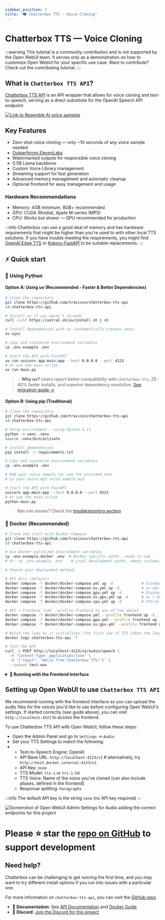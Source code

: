 ```yaml
---
sidebar_position: 3
title: "🗨️ Chatterbox TTS — Voice Cloning"
---
```


# Chatterbox TTS — Voice Cloning

:::warning
This tutorial is a community contribution and is not supported by the Open WebUI team. It serves only as a demonstration on how to customize Open WebUI for your specific use case. Want to contribute? Check out the contributing tutorial.
:::

## What is `Chatterbox TTS API`?

[Chatterbox TTS API](https://github.com/travisvn/chatterbox-tts-api) is an API wrapper that allows for voice cloning and text-to-speech, serving as a direct substitute for the OpenAI Speech API endpoint.

[![Link to Resemble AI voice samples](https://img.shields.io/badge/listen-demo_samples-blue)](https://resemble-ai.github.io/chatterbox_demopage/)

## Key Features

- Zero-shot voice cloning — only ~10 seconds of any voice sample needed
- [Outperforms ElevenLabs](https://podonos.com/resembleai/chatterbox)
- Watermarked outputs for responsible voice cloning
- 0.5B Llama backbone
- Custom Voice Library management
- Streaming support for fast generation
- Advanced memory management and automatic cleanup
- Optional frontend for easy management and usage

### Hardware Recommendations

- Memory: 4GB minimum, 8GB+ recommended
- GPU: CUDA (Nvidia), Apple M-series (MPS)
- CPU: Works but slower — GPU recommended for production

:::info
Chatterbox can use a good deal of memory and has hardware requirements that might be higher than you're used to with other local TTS solutions. If you have trouble meeting the requirements, you might find [OpenAI Edge TTS](https://docs.openwebui.com/tutorials/text-to-speech/openai-edge-tts-integration) or [Kokoro-FastAPI](https://docs.openwebui.com/tutorials/text-to-speech/Kokoro-FastAPI-integration) to be suitable replacements.
:::

## ⚡️ Quick start

### 🐍 Using Python

#### Option A: Using uv (Recommended - Faster & Better Dependencies)

```bash
# Clone the repository
git clone https://github.com/travisvn/chatterbox-tts-api
cd chatterbox-tts-api

# Install uv if you haven't already
curl -LsSf https://astral.sh/uv/install.sh | sh

# Install dependencies with uv (automatically creates venv)
uv sync

# Copy and customize environment variables
cp .env.example .env

# Start the API with FastAPI
uv run uvicorn app.main:app --host 0.0.0.0 --port 4123
# Or use the main script
uv run main.py
```

> 💡 **Why uv?** Users report better compatibility with `chatterbox-tts`, 25-40% faster installs, and superior dependency resolution. [See migration guide →](https://github.com/travisvn/chatterbox-tts-api/blob/main/docs/UV_MIGRATION.md)

#### Option B: Using pip (Traditional)

```bash
# Clone the repository
git clone https://github.com/travisvn/chatterbox-tts-api
cd chatterbox-tts-api

# Setup environment — using Python 3.11
python -m venv .venv
source .venv/bin/activate

# Install dependencies
pip install -r requirements.txt

# Copy and customize environment variables
cp .env.example .env

# Add your voice sample (or use the provided one)
# cp your-voice.mp3 voice-sample.mp3

# Start the API with FastAPI
uvicorn app.main:app --host 0.0.0.0 --port 4123
# Or use the main script
python main.py
```

> Ran into issues? Check the [troubleshooting section](https://github.com/travisvn/chatterbox-tts-api?tab=readme-ov-file#common-issues)

### 🐳 Docker (Recommended)

```bash
# Clone and start with Docker Compose
git clone https://github.com/travisvn/chatterbox-tts-api
cd chatterbox-tts-api

# Use Docker-optimized environment variables
cp .env.example.docker .env  # Docker-specific paths, ready to use
# Or: cp .env.example .env    # Local development paths, needs customization

# Choose your deployment method:

# API Only (default)
docker compose -f docker/docker-compose.yml up -d             # Standard (pip-based)
docker compose -f docker/docker-compose.uv.yml up -d          # uv-optimized (faster builds)
docker compose -f docker/docker-compose.gpu.yml up -d         # Standard + GPU
docker compose -f docker/docker-compose.uv.gpu.yml up -d      # uv + GPU (recommended for GPU users)
docker compose -f docker/docker-compose.cpu.yml up -d         # CPU-only

# API + Frontend (add --profile frontend to any of the above)
docker compose -f docker/docker-compose.yml --profile frontend up -d             # Standard + Frontend
docker compose -f docker/docker-compose.gpu.yml --profile frontend up -d         # GPU + Frontend
docker compose -f docker/docker-compose.uv.gpu.yml --profile frontend up -d      # uv + GPU + Frontend

# Watch the logs as it initializes (the first use of TTS takes the longest)
docker logs chatterbox-tts-api -f

# Test the API
curl -X POST http://localhost:4123/v1/audio/speech \
  -H "Content-Type: application/json" \
  -d '{"input": "Hello from Chatterbox TTS!"}' \
  --output test.wav
```

<details>
<summary><strong>🚀 Running with the Frontend Interface</strong></summary>

This project includes an optional React-based web UI. Use Docker Compose profiles to easily opt in or out of the frontend:

### With Docker Compose Profiles

```bash
# API only (default behavior)
docker compose -f docker/docker-compose.yml up -d

# API + Frontend + Web UI (with --profile frontend)
docker compose -f docker/docker-compose.yml --profile frontend up -d

# Or use the convenient helper script for fullstack:
python start.py fullstack

# Same pattern works with all deployment variants:
docker compose -f docker/docker-compose.gpu.yml --profile frontend up -d    # GPU + Frontend
docker compose -f docker/docker-compose.uv.yml --profile frontend up -d     # uv + Frontend
docker compose -f docker/docker-compose.cpu.yml --profile frontend up -d    # CPU + Frontend
```

### Local Development

For local development, you can run the API and frontend separately:

```bash
# Start the API first (follow earlier instructions)
# Then run the frontend:
cd frontend && npm install && npm run dev
```

Click the link provided from Vite to access the web UI.

### Build for Production

Build the frontend for production deployment:

```bash
cd frontend && npm install && npm run build
```

You can then access it directly from your local file system at `/dist/index.html`.

### Port Configuration

- **API Only**: Accessible at `http://localhost:4123` (direct API access)
- **With Frontend**: Web UI at `http://localhost:4321`, API requests routed via proxy

The frontend uses a reverse proxy to route requests, so when running with `--profile frontend`, the web interface will be available at `http://localhost:4321` while the API runs behind the proxy.

</details>

## Setting up Open WebUI to use `Chatterbox TTS API`

We recommend running with the frontend interface so you can upload the audio files for the voices you'd like to use before configuring Open WebUI's settings. If started correctly (see guide above), you can visit `http://localhost:4321` to access the frontend.

To use Chatterbox TTS API with Open WebUI, follow these steps:

- Open the Admin Panel and go to `Settings` -> `Audio`
- Set your TTS Settings to match the following:
- - Text-to-Speech Engine: OpenAI
  - API Base URL: `http://localhost:4123/v1` # alternatively, try `http://host.docker.internal:4123/v1`
  - API Key: `none`
  - TTS Model: `tts-1` or `tts-1-hd`
  - TTS Voice: Name of the voice you've cloned (can also include aliases, defined in the frontend)
  - Response splitting: `Paragraphs`

:::info
The default API key is the string `none` (no API key required)
:::

![Screenshot of Open WebUI Admin Settings for Audio adding the correct endpoints for this project](https://lm17s1uz51.ufs.sh/f/EsgO8cDHBTOUjUe3QjHytHQ0xqn2CishmXgGfeJ4o983TUMO)

# Please ⭐️ star the [repo on GitHub](https://github.com/travisvn/chatterbox-tts-api) to support development

## Need help?

Chatterbox can be challenging to get running the first time, and you may want to try different install options if you run into issues with a particular one.

For more information on `chatterbox-tts-api`, you can visit the [GitHub repo](https://github.com/travisvn/chatterbox-tts-api)

- 📖 **Documentation**: See [API Documentation](https://github.com/travisvn/chatterbox-tts-api/blob/main/docs/API_README.md) and [Docker Guide](https://github.com/travisvn/chatterbox-tts-api/blob/main/docs/DOCKER_README.md)
- 💬 **Discord**: [Join the Discord for this project](http://chatterboxtts.com/discord)
